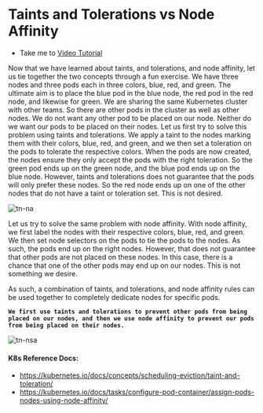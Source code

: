# Taints and Tolerations vs Node Affinity

- Take me to [Video Tutorial](https://kodekloud.com/topic/taints-and-tolerations-vs-node-affinity/)

Now that we have learned about taints, and tolerations, and node affinity, let us tie together the two concepts through a fun exercise.
We have three nodes and three pods each in three colors, blue, red, and green. The ultimate aim is to place the blue pod in the blue node, the red pod in the red node, and likewise for green. We are sharing the same Kubernetes cluster with other teams. So there are other pods in the cluster as well as other nodes. We do not want any other pod to be placed on our node. Neither do we want our pods to be placed on their nodes.
Let us first try to solve this problem using taints and tolerations. We apply a taint to the nodes marking them with their colors, blue, red, and green, and we then set a toleration on the pods to tolerate the respective colors. When the pods are now created, the nodes ensure they only accept the pods with the right toleration. So the green pod ends up on the green node, and the blue pod ends up on the blue node. However, taints and tolerations does not guarantee that the pods will only prefer these nodes. So the red node ends up on one of the other nodes that do not have a taint or toleration set.
This is not desired.

![tn-na](../../images/tn-na.PNG)

Let us try to solve the same problem with node affinity. With node affinity, we first label the nodes with their respective colors, blue, red, and green. We then set node selectors on the pods to tie the pods to the nodes. As such, the pods end up on the right nodes. However, that does not guarantee that other pods are not placed on these nodes. In this case, there is a chance that one of the other pods may end up on our nodes.
This is not something we desire.

As such, a combination of taints, and tolerations, and node affinity rules can be used together to completely dedicate nodes for specific pods.

**`We first use taints and tolerations to prevent other pods from being placed on our nodes, and then we use node affinity to prevent our pods from being placed on their nodes.`**


![tn-nsa](../../images/tn-nsa.png)

#### K8s Reference Docs:

- https://kubernetes.io/docs/concepts/scheduling-eviction/taint-and-toleration/
- https://kubernetes.io/docs/tasks/configure-pod-container/assign-pods-nodes-using-node-affinity/

